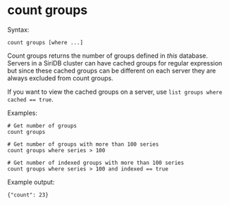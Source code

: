 count groups
============

Syntax:

	count groups [where ...]
	
Count groups returns the number of groups defined in *this* database. Servers 
in a SiriDB cluster can have cached groups for regular expression but since 
these cached groups can be different on each server they are always excluded 
from count groups. 

If you want to view the cached groups on a server, use 
`list groups where cached == true`.

Examples:

	# Get number of groups
	count groups 
	
	# Get number of groups with more than 100 series
	count groups where series > 100  
	
	# Get number of indexed groups with more than 100 series
	count groups where series > 100 and indexed == true

Example output:

	{"count": 23}
